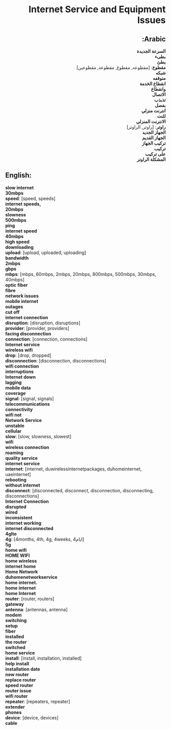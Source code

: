 <div dir="rtl">

# **Internet Service and Equipment Issues**

## **Arabic**:

**السرعة الجديدة**  
**بطىء**  
**بطئ**  
**مقطوع**: [مقطوعه, مقطوع, مقطوعة, مقطوعين]  
**شبكه**  
**متوقفه**  
**انقطاع الخدمة**  
**وانقطاع**  
**الاتصال**  
**تذبذب**  
**بفصل**  
**انترنت منزلي**  
**للنت**  
**الانترنت المنزلي**  
**راوتر**: [راوتر, الراوتر]  
**الجهاز الجديد**  
**الجهاز القديم**  
**تركيب الجهاز**  
**تركيب**  
**على تركيب**  
**المشكلة الراوتر**

</div>

## **English**:

**slow internet**  
**30mbps**  
**speed**: [speed, speeds]  
**internet speeds,**  
**20mbps**  
**slowness**  
**500mbps**  
**ping**  
**internet speed**  
**40mbps**  
**high speed**  
**downloading**  
**upload**: [upload, uploaded, uploading]  
**bandwidth**  
**2mbps**  
**gbps**  
**mbps**: [mbps, 60mbps, 2mbps, 20mbps, 800mbps, 500mbps, 30mbps, 40mbps]  
**optic fiber**  
**fibre**  
**network issues**  
**mobile internet**  
**outages**  
**cut off**  
**internet connection**  
**disruption**: [disruption, disruptions]  
**provider**: [provider, providers]  
**facing disconnection**  
**connection**: [connection, connections]  
**Internet service**  
**wireless wifi**  
**drop**: [drop, dropped]  
**disconnection**: [disconnection, disconnections]  
**wifi connection**  
**interruptions**  
**Internet down**  
**lagging**  
**mobile data**  
**coverage**  
**signal**: [signal, signals]  
**telecommunications**  
**connectivity**  
**wifi not**  
**Network Service**  
**unstable**  
**cellular**  
**slow**: [slow, slowness, slowest]  
**wifi**  
**wireless connection**  
**roaming**  
**quality service**  
**internet service**  
**internet**: [internet, duwirelessinternetpackages, duhomeinternet, uaeinternet]  
**rebooting**  
**without internet**  
**disconnect**: [disconnected, disconnect, disconnection, disconnecting, disconnections]  
**Internet Connection**  
**disrupted**  
**wired**  
**inconsistent**  
**internet working**  
**internet disconnected**  
**4glte**  
**4g**: [4months, 4th, 4g, 4weeks, 4ايام]  
**5g**  
**home wifi**  
**HOME WIFI**  
**home wireless**  
**internet home**  
**Home Network**  
**duhomenetworkservice**  
**home internet.**  
**home internet**  
**home Internet**  
**router**: [router, routers]  
**gateway**  
**antenna**: [antennas, antenna]  
**modem**  
**switching**  
**setup**  
**fiber**  
**installed**  
**the router**  
**switched**  
**home service**  
**install**: [install, installation, installed]  
**help install**  
**installation date**  
**new router**  
**replace router**  
**speed router**  
**router issue**  
**wifi router**  
**repeater**: [repeaters, repeater]  
**extender**  
**phones**  
**device**: [device, devices]  
**cable**